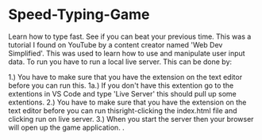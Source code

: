 # Speed-Typing-Game
Learn how to type fast. See if you can beat your previous time. This was a tutorial I found on YouTube by a content creator named 'Web Dev Simplified'. This was used to learn how to use and manipulate user input data. 
 To run you have to run a local live server. This can be done by:

 1.) You have to make sure that you have the extension on the text editor before you can run this.
 1a.) If you don't have this extention go to the extentions in VS Code and type 'Live Server' this should pull up some extentions. 
 2.) You have to make sure that you have the extension on the text editor before you can run thisright-clicking the index.html file and clicking run on live server. 
 3.) When you start the server then your browser will open up the game application.
.
